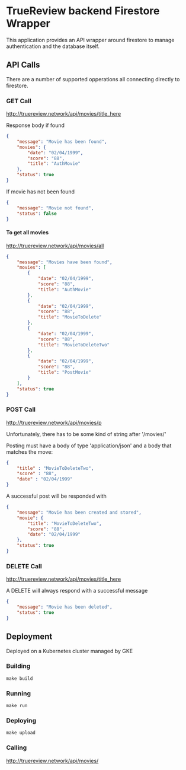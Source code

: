 # TrueReview backend Firestore Wrapper

This application provides an API wrapper around firestore to manage authentication and the database itself. 

## API Calls

There are a number of supported opperations all connecting directly to firestore.

### GET Call

http://truereview.network/api/movies/title_here

Response body if found 

```json
{
    "message": "Movie has been found",
    "movies": {
        "date": "02/04/1999",
        "score": "88",
        "title": "AuthMovie"
    },
    "status": true
}
```

If movie has not been found

```json
{
    "message": "Movie not found",
    "status": false
}
```

#### To get all movies

http://truereview.network/api/movies/all

```json
{
    "message": "Movies have been found",
    "movies": [
        {
            "date": "02/04/1999",
            "score": "88",
            "title": "AuthMovie"
        },
        {
            "date": "02/04/1999",
            "score": "88",
            "title": "MovieToDelete"
        },
        {
            "date": "02/04/1999",
            "score": "88",
            "title": "MovieToDeleteTwo"
        },
        {
            "date": "02/04/1999",
            "score": "88",
            "title": "PostMovie"
        }
    ],
    "status": true
}
```

### POST Call

http://truereview.network/api/movies/p

Unfortunately, there has to be some kind of string after '/movies/'

Posting must have a body of type 'application/json' and a body that matches the move:

```json
{
	"title" : "MovieToDeleteTwo",
	"score" : "88",
	"date" : "02/04/1999"
}
```

A successful post will be responded with

```json
{
    "message": "Movie has been created and stored",
    "movie": {
        "title": "MovieToDeleteTwo",
        "score": "88",
        "date": "02/04/1999"
    },
    "status": true
}
```

### DELETE Call

http://truereview.network/api/movies/title_here

A DELETE will always respond with a successful message

```json
{
    "message": "Movie has been deleted",
    "status": true
}
```

## Deployment

Deployed on a Kubernetes cluster managed by GKE

### Building

```
make build
```

### Running 

```
make run
```

### Deploying

```
make upload
```

### Calling

http://truereview.network/api/movies/












